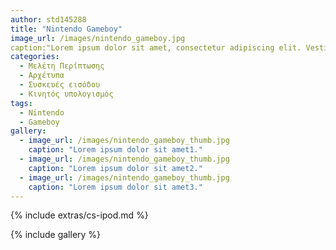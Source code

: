 ```yaml
---
author: std145288
title: "Nintendo Gameboy"
image_url: /images/nintendo_gameboy.jpg
caption:"Lorem ipsum dolor sit amet, consectetur adipiscing elit. Vestibulum vel accumsan nibh. Nunc mi est, sodales sit amet cursus sed, laoreet ac eros. Etiam vel sagittis mi. " 
categories:
  - Μελέτη Περίπτωσης
  - Αρχέτυπα
  - Συσκευές εισόδου
  - Κινητός υπολογισμός
tags:
  - Nintendo
  - Gameboy
gallery:
  - image_url: /images/nintendo_gameboy_thumb.jpg
    caption: "Lorem ipsum dolor sit amet1."
  - image_url: /images/nintendo_gameboy_thumb.jpg
    caption: "Lorem ipsum dolor sit amet2."
  - image_url: /images/nintendo_gameboy_thumb.jpg
    caption: "Lorem ipsum dolor sit amet3."
---
```


{% include extras/cs-ipod.md %}

{% include gallery %}
